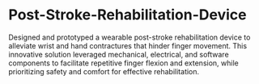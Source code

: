 # Post-Stroke-Rehabilitation-Device
Designed and prototyped a wearable post-stroke rehabilitation device to alleviate wrist and hand contractures that hinder finger movement. This innovative solution leveraged mechanical, electrical, and software components to facilitate repetitive finger flexion and extension, while prioritizing safety and comfort for effective rehabilitation.
